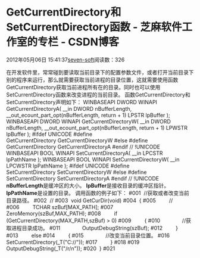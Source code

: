 
# GetCurrentDirectory和SetCurrentDirectory函数 -  芝麻软件工作室的专栏 - CSDN博客


2012年05月06日 15:41:37[seven-soft](https://me.csdn.net/softn)阅读数：326


在开发软件里，常常碰到要读取当前目录下的配置参数文件，或者打开当前目录下别的程序来运行，那么就需要获取当前进程的目录位置，这就需要使用函数GetCurrentDirectory获取当前进程所有在的目录。同时也可以使用SetCurrentDirectory函数来改变进程的当前目录。
函数GetCurrentDirectory和SetCurrentDirectory声明如下：
WINBASEAPI
DWORD
WINAPI
GetCurrentDirectoryA(
__in DWORD nBufferLength,
__out_ecount_part_opt(nBufferLength, return + 1) LPSTR lpBuffer
);
WINBASEAPI
DWORD
WINAPI
GetCurrentDirectoryW(
__in DWORD nBufferLength,
__out_ecount_part_opt(nBufferLength, return + 1) LPWSTR lpBuffer
);
\#ifdef UNICODE
\#define GetCurrentDirectory GetCurrentDirectoryW
\#else
\#define GetCurrentDirectory GetCurrentDirectoryA
\#endif // !UNICODE
WINBASEAPI
BOOL
WINAPI
SetCurrentDirectoryA(
__in LPCSTR lpPathName
);
WINBASEAPI
BOOL
WINAPI
SetCurrentDirectoryW(
__in LPCWSTR lpPathName
);
\#ifdef UNICODE
\#define SetCurrentDirectory SetCurrentDirectoryW
\#else
\#define SetCurrentDirectory SetCurrentDirectoryA
\#endif // !UNICODE
**nBufferLength**是缓冲区的大小。
**lpBuffer**是接收目录的缓冲区指针。
**lpPathName**是设置的目录。
调用函数的例子如下：
\#001  //获取或者改变当前目录路径。
\#002  //
\#003  void GetCurDir(void)
\#004  {
\#005         //
\#006         TCHAR szBuf[MAX_PATH];
\#007         ZeroMemory(szBuf,MAX_PATH);
\#008         if (GetCurrentDirectory(MAX_PATH,szBuf) > 0)
\#009         {
\#010               //获取进程目录成功。
\#011               OutputDebugString(szBuf);
\#012         }
\#013         else
\#014         {
\#015               //改变当前目录位置。
\#016               SetCurrentDirectory(_T("C://"));
\#017         }
\#018
\#019         OutputDebugString(_T("/r/n"));
\#020  }
\#021


